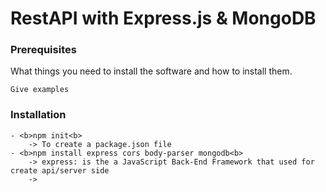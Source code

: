 # RestAPI with Express.js & MongoDB

### Prerequisites

What things you need to install the software and how to install them.

```
Give examples
```

### Installation

    - <b>npm init<b>
        -> To create a package.json file
    - <b>npm install express cors body-parser mongodb<b>
        -> express: is the a JavaScript Back-End Framework that used for create api/server side
        -> 